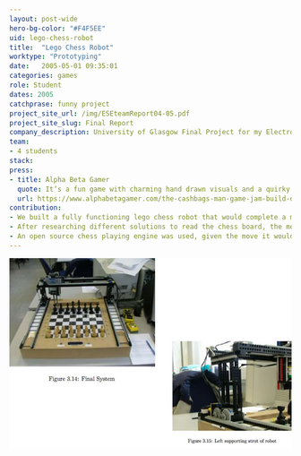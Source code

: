 ```yaml
---
layout: post-wide
hero-bg-color: "#F4F5EE"
uid: lego-chess-robot
title:  "Lego Chess Robot"
worktype: "Prototyping"
date:   2005-05-01 09:35:01
categories: games
role: Student
dates: 2005
catchprase: funny project
project_site_url: /img/ESEteamReport04-05.pdf
project_site_slug: Final Report
company_description: University of Glasgow Final Project for my Electronic and Software Engineering Degree.
team:
- 4 students
stack:
press:
- title: Alpha Beta Gamer
  quote: It’s a fun game with charming hand drawn visuals and a quirky sense of humor. Do well and you may even come across some new customers who can give you some insight into the dark past this hotel has…
  url: https://www.alphabetagamer.com/the-cashbags-man-game-jam-build-download/
contribution:
- We built a fully functioning lego chess robot that would complete a move in less than 2 minutes.
- After researching different solutions to read the chess board, the most reliable would be for the user to push down the pieces on a board with switches.  We built the custom wooden board with 64 switches, one under each square, the board would output 1 of 64 different possible voltage levels that the computer would read.
- An open source chess playing engine was used, given the move it would send it instructions to the lego mindstorms controller on the piece to move.  It supported killing pieces by first removing the target piece, castling, en passant.
---
```


<div class="showcase">
	<img src="/img/lego-chess-robot/lego-chess-robot1.jpg" alt="lego-chess-robot-1">
</div>
